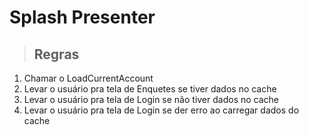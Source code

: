 # Splash Presenter

> ## Regras
1.  Chamar o LoadCurrentAccount
2.  Levar o usuário pra tela de Enquetes se tiver dados no cache
3.  Levar o usuário pra tela de Login se não tiver dados no cache
4.  Levar o usuário pra tela de Login se der erro ao carregar dados do cache